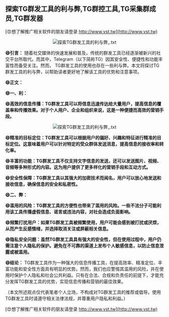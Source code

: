 ## **探索TG群发工具的利与弊,TG群控工具,TG采集群成员,TG群发器**

[😍想了解推广相关软件的朋友请登录 http://www.vst.tw](http://www.vst.tw)

 <center><img src="https://vst.tw/MP4/tuiguang/png/0.png" alt="探索TG群发工具的利与弊_.txt"></center>

**😄引言：**
随着社交媒体的快速发展和普及，传统的群发工具已经逐渐被新兴的社交平台所取代。而其中，Telegram（以下简称TG）因其安全性、便捷性和功能丰富性而备受关注。然而， TG群发工具的使用也存在一些利与弊。本文将探讨TG群发工具的利与弊，以帮助读者更好地了解该工具的优势和注意事项。

**😄正文：**

**😄一、利：**

**😄高效的信息传播：TG群发工具可以将信息迅速传达给大量用户，提高信息的覆盖率和传播效果。对于个人用户、企业和组织来说，这是一种便捷而高效的营销手段。**

 <center><img src="https://vst.tw/MP4/tuiguang/png/8.png" alt="探索TG群发工具的利与弊_.txt"></center>

**😄精准的目标定位：TG群发工具可以根据用户的偏好、兴趣和特征进行精准的目标定位。这意味着用户可以针对特定的受众群体发送消息，提高信息的接收率和转化率。**

**😄丰富的功能：TG群发工具不仅支持文字信息的发送，还可以发送图片、视频、音频等多种形式的内容。这为用户提供了更多样化的营销手段和互动方式。**

**😄安全性保障：TG群发工具以其强大的加密技术而闻名，用户可以放心地发送和接收信息，确保信息的安全和私密性。**

**😄二、弊：**

**😄滥用的风险：TG群发工具的方便性也带来了滥用的风险。一些不法分子可能利用该工具传播虚假信息、谣言或违法内容，对社会造成负面影响。**

**😄频繁打扰用户：如果TG群发工具被频繁使用，用户可能会感到被打扰或厌烦，从而产生反感情绪，并选择取消关注或屏蔽相关信息。**

**😄隐私安全问题：虽然TG群发工具具有强大的安全性，但在使用过程中，用户仍需注意个人隐私的保护。避免在不可靠的渠道上发布个人敏感信息，以防止信息泄露或被滥用。**

**😄结论：**
TG群发工具作为一种强大的信息传播工具，在提高效率、精准定位、丰富功能和安全性方面具有明显的优势。然而，我们也应警惕其滥用的风险，并在使用时保护个人隐私和社会公共利益。只有在合法、合规和负责任的前提下，才能充分发挥TG群发工具的优势，实现信息传播和营销的最佳效果。

（本文所述观点仅代表笔者个人立场，不构成对TG群发工具的推荐或倡导。使用TG群发工具时请遵守相关法律法规，并尊重用户隐私和利益。）

[😍想了解推广相关软件的朋友请登录 http://www.vst.tw](http://www.vst.tw)



